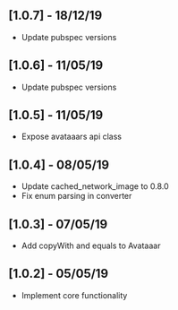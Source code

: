 ## [1.0.7] - 18/12/19

* Update pubspec versions

## [1.0.6] - 11/05/19

* Update pubspec versions

## [1.0.5] - 11/05/19

* Expose avataaars api class

## [1.0.4] - 08/05/19

* Update cached_network_image to 0.8.0
* Fix enum parsing in converter

## [1.0.3] - 07/05/19

* Add copyWith and equals to Avataaar

## [1.0.2] - 05/05/19

* Implement core functionality
